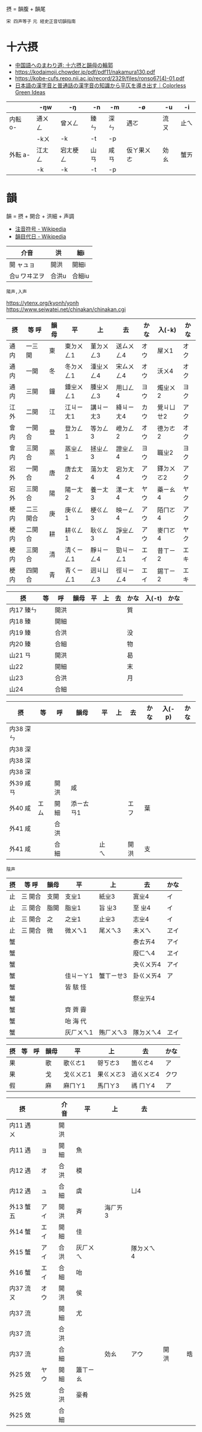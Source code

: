 摂 = 韻腹 + 韻尾

`宋 四声等子` `元 経史正音切韻指南`

# 十六摂

- [中国語へのまわり道: 十六摂と韻母の輪郭](https://fayinwanlu.blogspot.com/2017/01/blog-post_19.html)
- https://kodaimoji.chowder.jp/pdf/pdf11/nakamura130.pdf
- https://kobe-cufs.repo.nii.ac.jp/record/2329/files/ronso67(4)-01.pdf
- [日本語の漢字音と普通話の漢字音の知識から平仄を導き出す｜Colorless Green Ideas](https://id.fnshr.info/2017/02/12/guessing-pingze/)

|         | -ŋw    | -ŋ       | -n   | -m   | -ø         | -u   | -i   |
| ------- | ------ | -------- | ---- | ---- | ---------- | ---- | ---- |
| 内転 o- | 通ㄨㄥ | 曾ㄨㄥ   | 臻ㄣ | 深ㄣ | 遇ㄛ       | 流ㄡ | 止ㄟ |
|         | -kㄨ   | -k       | -t   | -p   |
| 外転 a- | 江ㄤㄥ | 宕ㄤ梗ㄥ | 山ㄢ | 咸ㄢ | 仮ㄚ果ㄨㄜ | 効ㄠ | 蟹ㄞ |
|         | -k     | -k       | -t   | -p   |

# 韻

韻 = 摂 + 開合 + 洪細 + 声調

- [注音符号 - Wikipedia](https://ja.wikipedia.org/wiki/%E6%B3%A8%E9%9F%B3%E7%AC%A6%E5%8F%B7)
- [韻目代日 - Wikipedia](https://ja.wikipedia.org/wiki/%E9%9F%BB%E7%9B%AE%E4%BB%A3%E6%97%A5)

| 介音         | 洪    | 細i    |
| ------------ | ----- | ------ |
| 開 ャュョ    | 開洪  | 開細i  |
| 合u ワヰヱヲ | 合洪u | 合細iu |

`陽声,入声`

https://ytenx.org/kyonh/yonh
https://www.seiwatei.net/chinakan/chinakan.cgi

| 摂    | 等 呼    | 韻母 | 平        | 上        | 去        | かな | 入(-k)    | かな |
| ----- | -------- | ---- | --------- | --------- | --------- | ---- | --------- | ---- |
| 通 内 | 一三開   | 東   | 東ㄉㄨㄥ1 | 菫ㄉㄨㄥ3 | 送ㄙㄨㄥ4 | オウ | 屋ㄨ1     | オク |
| 通 内 | 一開     | 冬   | 冬ㄉㄨㄥ1 | 湩ㄓㄨㄥ4 | 宋ㄙㄨㄥ4 | オウ | 沃ㄨ4     | オク |
| 通 内 | 三開     | 鐘   | 鍾ㄓㄨㄥ1 | 腫ㄓㄨㄥ3 | 用ㄩㄥ4   | ヨウ | 燭ㄓㄨ2   | ヨク |
| 江 外 | 二開     | 江   | 江ㄐㄧㄤ1 | 講ㄐㄧㄤ3 | 絳ㄐㄧㄤ4 | カウ | 覺ㄐㄩㄝ2 | アク |
| 會 内 | 一開合   | 登   | 登ㄉㄥ1   | 等ㄉㄥ3   | 嶝ㄉㄥ2   | オウ | 德ㄉㄜ2   | オク |
| 會 内 | 三開合   | 蒸   | 蒸ㄓㄥ1   | 拯ㄓㄥ3   | 證ㄓㄥ4   | ヨウ | 職ㄓ2     | ヨク |
| 宕 外 | 一開合   | 唐   | 唐ㄊㄤ2   | 蕩ㄉㄤ4   | 宕ㄉㄤ4   | アウ | 鐸ㄉㄨㄛ2 | アク |
| 宕 外 | 三開合   | 陽   | 陽ㄧㄤ2   | 養ㄧㄤ3   | 漾ㄧㄤ4   | ヤウ | 藥ㄧㄠ4   | ヤク |
| 梗 内 | 二三開合 | 庚   | 庚ㄍㄥ1   | 梗ㄍㄥ3   | 映ㄧㄥ4   | アウ | 陌ㄇㄛ4   | アク |
| 梗 内 | 二開合   | 耕   | 耕ㄍㄥ1   | 耿ㄍㄥ3   | 諍ㄓㄥ4   | アウ | 麥ㄇㄛ4   | ヤク |
| 梗 内 | 三開合   | 清   | 清ㄑㄧㄥ1 | 靜ㄐㄧㄥ4 | 勁ㄐㄧㄥ1 | エイ | 昔ㄒㄧ2   | エキ |
| 梗 内 | 四開合   | 青   | 青ㄑㄧㄥ1 | 迥ㄐㄩㄥ3 | 徑ㄐㄧㄥ4 | エイ | 錫ㄒㄧ2   | エキ |

| 摂        | 等  | 呼   | 韻母 | 平  | 上  | 去  | かな | 入(-t) | かな |
| --------- | --- | ---- | ---- | --- | --- | --- | ---- | ------ | ---- |
| 内17 臻ㄣ |     | 開洪 |      |     |     |     | 質   |
| 内18 臻   |     | 開細 |
| 内19 臻   |     | 合洪 |      |     |     |     | 没   |
| 内20 臻   |     | 合細 |      |     |     |     | 物   |
| 山21 ㄢ   |     | 開洪 |      |     |     |     | 曷   |
| 山22      |     | 開細 |      |     |     |     | 末   |
| 山23      |     | 合洪 |      |     |     |     | 月   |
| 山24      |     | 合細 |

| 摂        | 等   | 呼   | 韻母      | 平   | 上  | 去   | かな | 入(-p) | かな |
| --------- | ---- | ---- | --------- | ---- | --- | ---- | ---- | ------ | ---- |
| 内38 深ㄣ |
| 内38 深   |
| 内38 深   |
| 内38 深   |
| 外39 咸ㄢ |      | 開洪 | 咸        |      |     |      |
| 外40 咸   | エム | 開細 | 添ㄧㄊㄢ1 |      |     | エフ | 葉   |
| 外41 咸   |      | 合洪 |
| 外41 咸   |      | 合細 |           | 止ㄟ |     | 開洪 | 支   |

`陰声`

| 摂  | 等 呼   | 韻母 | 平        | 上        | 去        | かな |
| --- | ------- | ---- | --------- | --------- | --------- | ---- |
| 止  | 三 開合 | 支開 | 支ㄓ1     | 紙ㄓ3     | 寘ㄓ4     | イ   |
| 止  | 三 開合 | 脂開 | 脂ㄓ1     | 旨 ㄓ3    | 至 ㄓ4    | イ   |
| 止  | 三 開合 | 之   | 之ㄓ1     | 止ㄓ3     | 志ㄓ4     | イ   |
| 止  | 三 開合 | 微   | 微ㄨㄟ1   | 尾ㄨㄟ3   | 未ㄨㄟ    | ヱイ |
| 蟹  |         |      |           |           | 泰ㄊㄞ4   | アイ |
| 蟹  |         |      |           |           | 廢ㄈㄟ4   | ヱイ |
| 蟹  |         |      |           |           | 夬ㄍㄨㄞ4 | アイ |
| 蟹  |         |      | 佳ㄐㄧㄚ1 | 蟹ㄒㄧㄝ3 | 卦ㄍㄨㄞ4 | ア   |
| 蟹  |         |      | 皆 駭 怪  |
| 蟹  |         |      |           |           | 祭ㄓㄞ4   |
| 蟹  |         |      | 齊 薺 霽  |
| 蟹  |         |      | 咍 海 代  |
| 蟹  |         |      | 灰ㄏㄨㄟ1 | 賄ㄏㄨㄟ3 | 隊ㄉㄨㄟ4 | ヱイ |

| 摂  | 等  | 呼  | 韻母 | 平        | 上        | 去        | かな |
| --- | --- | --- | ---- | --------- | --------- | --------- | ---- |
| 果  |     |     | 歌   | 歌ㄍㄜ1   | 哿ㄎㄜ3   | 箇ㄍㄜ4   | ア   |
| 果  |     |     | 戈   | 戈ㄍㄨㄛ1 | 果ㄍㄨㄛ3 | 過ㄍㄨㄛ4 | クワ |
| 假  |     |     | 麻   | 麻ㄇㄚ1   | 馬ㄇㄚ3   | 禡 ㄇㄚ4  | ア   |

| 摂        |      | 介音 | 平       | 上      | 去        |      |     |     |
| --------- | ---- | ---- | -------- | ------- | --------- | ---- | --- | --- |
| 内11 遇ㄨ |      | 開洪 |
| 内11 遇   | ョ   | 開細 | 魚       |
| 内12 遇   | オ   | 合洪 | 模       |
| 内12 遇   | ュ   | 合細 | 虞       |         | ㄩ4       |
| 外13 蟹五 | アイ | 開洪 | 斉       | 海ㄏㄞ3 |
| 外14 蟹   | エイ | 開細 | 佳       |
| 外15 蟹   | アイ | 合洪 | 灰ㄏㄨㄟ |         | 隊ㄉㄨㄟ4 |
| 外16 蟹   | エイ | 合細 | 咍       |
| 内37 流ㄡ | オウ | 開洪 | 侯       |
| 内37 流   |      | 開細 | 尤       |
| 内37 流   |      | 合洪 |
| 内37 流   |      | 合細 |          | 効ㄠ    | アウ      | 開洪 |     | 晧  |
| 外25 效   | ヤウ | 開細 | 簫ㄒㄧㄠ |
| 外25 效   |      | 合洪 | 豪肴     |
| 外25 效   |      | 合細 |
